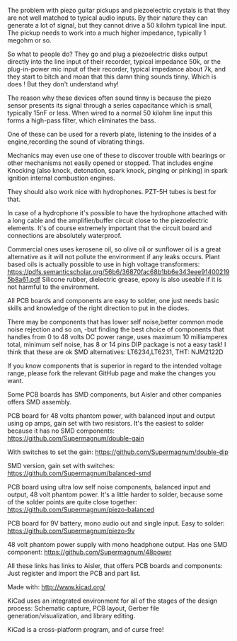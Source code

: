 The problem with piezo guitar pickups and piezoelectric crystals is that they are not well matched to typical audio inputs. By their nature they can generate a lot of signal, but they cannot drive a 50 kilohm typical line input. The pickup needs to work into a much higher impedance, typically 1 megohm or so.

So what to people do? They go and plug a piezoelectric disks output directly into the line input of their recorder, typical impedance 50k, or the plug-in-power mic input of their recorder, typical impedance about 7k, and they start to bitch and moan that this damn thing sounds tinny. Which is does ! But they don't understand why!

The reason why these devices often sound tinny is because the piezo sensor presents its signal through a series capacitance which is small, typically 15nF or less. When wired to a normal 50 kilohm line input this forms a high-pass filter, which eliminates the bass.

One of these can be used for a reverb plate, listening to the insides of a engine,recording the sound of vibrating things. 

Mechanics may even use one of these to discover trouble with bearings or other mechanisms not easily opened or stopped.
That includes engine Knocking (also knock, detonation, spark knock, pinging or pinking) in spark ignition internal combustion engines. 

They should also work nice with hydrophones. PZT-5H tubes is best for that. 

In case of a hydrophone it's possible to have the hydrophone attached with a long cable and the amplifier/buffer circuit close to the piezoelectric elements. 
It's of course extremely important that the circuit board and connections are absolutely waterproof. 

Commercial ones uses kerosene oil, so olive oil or sunflower oil is a great alternative as it will not pollute the environment if any leaks occurs.
Plant based oils is actually possible to use in high voltage transformers:
https://pdfs.semanticscholar.org/56b6/36870fac68b1bb6e343eee914002195b8a61.pdf
Silicone rubber, dielectric grease, epoxy is also useable if it is not harmful to the environment.

All PCB boards and components are easy to solder, one just needs basic skills and knowledge of the right direction to put in the diodes.

There may be components that has lower self noise,better common mode noise rejection and so on,
-but finding the best choice of components that handles from 0 to 48 volts DC power range, uses maximum 10 milliamperes total, minimum self noise, has 8 or 14 pins DIP package is not a easy task!
I think that these are ok SMD alternatives: LT6234,LT6231,
THT: NJM2122D

If you know components that is superior in regard to the intended voltage range, please fork the relevant GitHub page and make the changes you want.

Some PCB boards has SMD components, but Aisler and other companies offers SMD assembly.

PCB board for 48 volts phantom power, with balanced input and output using op amps, gain set with two resistors. It's the easiest to solder because it has no SMD components:
https://github.com/Supermagnum/double-gain

With switches to set the gain:
https://github.com/Supermagnum/double-dip

SMD version, gain set with switches:
https://github.com/Supermagnum/balanced-smd

PCB board using ultra low self noise components, balanced input and output, 48 volt phantom power. It's a little harder to solder, because some of the solder points are quite close together:
https://github.com/Supermagnum/piezo-balanced

PCB board for 9V battery, mono audio out and single input. Easy to solder:
https://github.com/Supermagnum/piezo-9v

48 volt phantom power supply with mono headphone output. Has one SMD component:
https://github.com/Supermagnum/48power

All these links has links to Aisler, that offers PCB boards and components:
Just register and import the 
PCB and part list.

Made with: http://www.kicad.org/

KiCad uses an integrated environment for all of the stages of the design process: Schematic capture, PCB layout, Gerber file generation/visualization, and library editing.

KiCad is a cross-platform program, and of curse free!
